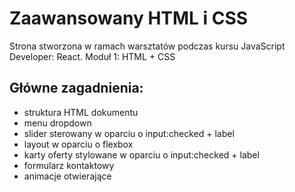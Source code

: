 

# Zaawansowany HTML i CSS
Strona stworzona w ramach warsztatów podczas kursu JavaScript Developer: React. 
Moduł 1: HTML + CSS

## Główne zagadnienia:
* struktura HTML dokumentu
* menu dropdown
* slider sterowany w oparciu o input:checked + label
* layout w oparciu o flexbox
* karty oferty stylowane w oparciu o input:checked + label
* formularz kontaktowy
* animacje otwierające